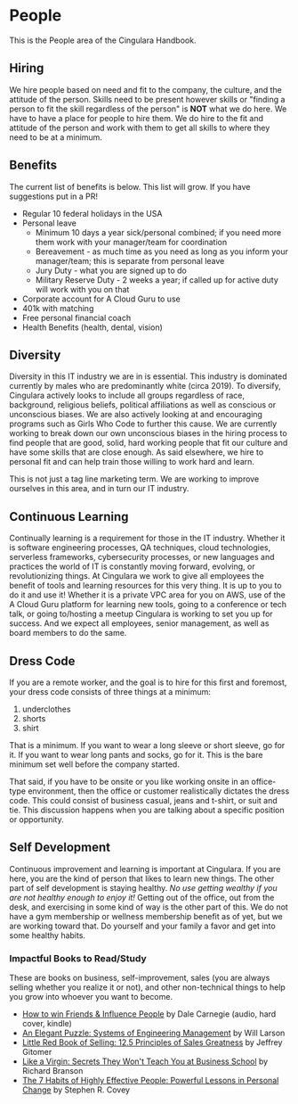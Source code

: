 # People
This is the People area of the Cingulara Handbook.

## Hiring
We hire people based on need and fit to the company, the culture, and the attitude of the person. Skills need to be present however skills or "finding a person to fit the skill regardless of the person" is **NOT** what we do here. We have to have a place for people to hire them. We do hire to the fit and attitude of the person and work with them to get all skills to where they need to be at a minimum.

## Benefits
The current list of benefits is below. This list will grow. If you have suggestions put in a PR!
* Regular 10 federal holidays in the USA
* Personal leave
    * Minimum 10 days a year sick/personal combined; if you need more them work with your manager/team for coordination
    * Bereavement - as much time as you need as long as you inform your manager/team; this is separate from personal leave
    * Jury Duty - what you are signed up to do
    * Military Reserve Duty - 2 weeks a year; if called up for active duty will work with you on that
* Corporate account for A Cloud Guru to use
* 401k with matching
* Free personal financial coach
* Health Benefits (health, dental, vision)

## Diversity
Diversity in this IT industry we are in is essential. This industry is dominated currently by males who are predominantly white (circa 2019). To diversify, Cingulara actively looks to include all groups regardless of race, background, religious beliefs, political affiliations as well as conscious or unconscious biases. We are also actively looking at and encouraging programs such as Girls Who Code to further this cause. We are currently working to break down our own unconscious biases in the hiring process to find people that are good, solid, hard working people that fit our culture and have some skills that are close enough. As said elsewhere, we hire to personal fit and can help train those willing to work hard and learn. 

This is not just a tag line marketing term. We are working to improve ourselves in this area, and in turn our IT industry. 

## Continuous Learning
Continually learning is a requirement for those in the IT industry. Whether it is software engineering processes, QA techniques, cloud technologies, serverless frameworks, cybersecurity processes, or new languages and practices the world of IT is constantly moving forward, evolving, or revolutionizing things. At Cingulara we work to give all employees the benefit of tools and learning resources for this very thing. It is up to you to do it and use it! Whether it is a private VPC area for you on AWS, use of the A Cloud Guru platform for learning new tools, going to a conference or tech talk, or going to/hosting a meetup Cingulara is working to set you up for success. And we expect all employees, senior management, as well as board members to do the same.

## Dress Code
If you are a remote worker, and the goal is to hire for this first and foremost, your dress code consists of three things at a minimum:
1. underclothes
2. shorts
3. shirt

That is a minimum. If you want to wear a long sleeve or short sleeve, go for it. If you want to wear long pants and socks, go for it. This is the bare minimum set well before the company started. 

That said, if you have to be onsite or you like working onsite in an office-type environment, then the office or customer realistically dictates the dress code. This could consist of business casual, jeans and t-shirt, or suit and tie. This discussion happens when you are talking about a specific position or opportunity.

## Self Development
Continuous improvement and learning is important at Cingulara. If you are here, you are the kind of person that likes to learn new things. The other part of self development is staying healthy. *No use getting wealthy if you are not healthy enough to enjoy it!* Getting out of the office, out from the desk, and exercising in some kind of way is the other part of this. We do not have a gym membership or wellness membership benefit as of yet, but we are working toward that. Do yourself and your family a favor and get into some healthy habits.

### Impactful Books to Read/Study
These are books on business, self-improvement, sales (you are always selling whether you realize it or not), and other non-technical things to help you grow into whoever you want to become. 

* <a href="https://smile.amazon.com/dp/8189297813/ref=cm_sw_r_tw_dp_U_x_-f.CDbEC0QMMD" target="_blank">How to win Friends & Influence People</a> by Dale Carnegie (audio, hard cover, kindle) 
* <a href="https://smile.amazon.com/dp/1732265186/ref=cm_sw_r_tw_dp_U_x_Wg.CDbTGFYEW1" target="_blank">An Elegant Puzzle: Systems of Engineering Management</a> by Will Larson
* <a href="https://smile.amazon.com/dp/1885167601/ref=cm_sw_r_tw_dp_U_x_Qh.CDbGX1J8Y0" target="_blank">Little Red Book of Selling: 12.5 Principles of Sales Greatness</a> by Jeffrey Gitomer 
* <a href="https://smile.amazon.com/dp/1591845688/ref=cm_sw_r_tw_dp_U_x_lj.CDbN66HFCN" target="_blank">Like a Virgin: Secrets They Won't Teach You at Business School</a> by Richard Branson
* <a href="https://smile.amazon.com/dp/B0006IU4C0/ref=cm_sw_r_tw_dp_U_x_Nk.CDbSGWEZ8V" target="_blank">The 7 Habits of Highly Effective People: Powerful Lessons in Personal Change</a> by Stephen R. Covey 